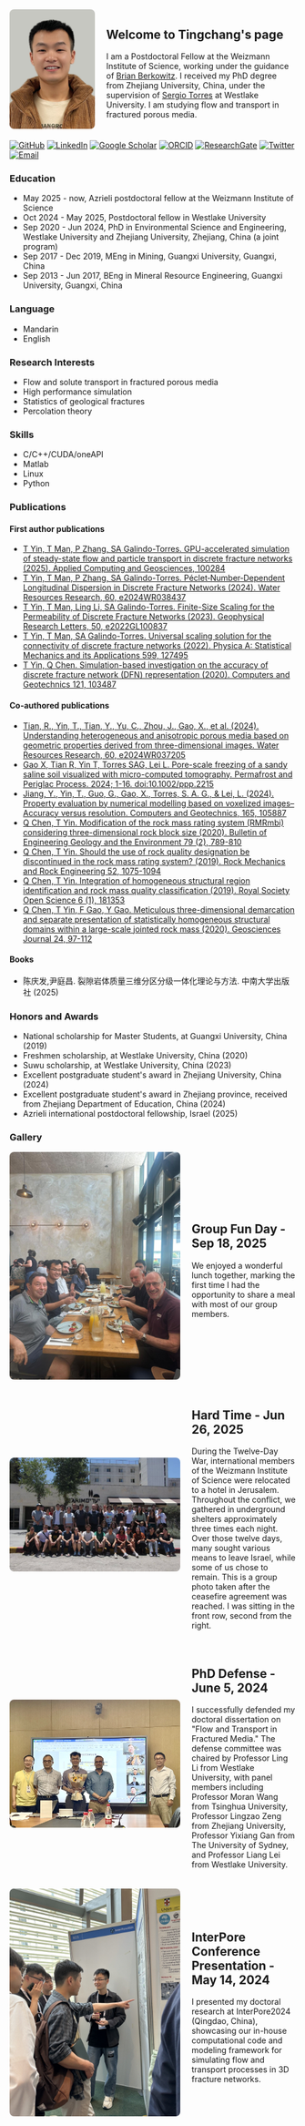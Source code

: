 <div style="display: flex; align-items: center; gap: 20px; margin-bottom: 20px;">
  <img width="150" src="images/MyPhoto.jpeg" style="border-radius: 8px;">
  <div>
    <h2>Welcome to Tingchang's page</h2>
    <p>I am a Postdoctoral Fellow at the Weizmann Institute of Science, working under the guidance of <a href="https://www.weizmann.ac.il/EPS/Brian/">Brian Berkowitz</a>. I received my PhD degree from Zhejiang University, China, under the supervision of <a href="https://m3.westlake.edu.cn/">Sergio Torres</a> at Westlake University. I am studying flow and transport in fractured porous media.</p>
  </div>
</div>

[![GitHub](https://img.shields.io/badge/GitHub-181717?logo=github&logoColor=white)](https://github.com/TingchangYin) [![LinkedIn](https://img.shields.io/badge/LinkedIn-0077B5?logo=linkedin&logoColor=white)](https://www.linkedin.com/in/tingchang-yin-8b548a142/) [![Google Scholar](https://img.shields.io/badge/Google_Scholar-4285F4?logo=google-scholar&logoColor=white)](https://scholar.google.com/citations?hl=en&user=VXuT0X4AAAAJ&view_op=list_works&sortby=pubdate) [![ORCID](https://img.shields.io/badge/ORCID-A6CE39?logo=orcid&logoColor=white)](https://orcid.org/my-orcid?orcid=0000-0002-3079-7976) [![ResearchGate](https://img.shields.io/badge/ResearchGate-00CCBB?logo=researchgate&logoColor=white)](https://www.researchgate.net/profile/Tingchang-Yin?ev=hdr_xprf) [![Twitter](https://img.shields.io/badge/Twitter-1DA1F2?logo=twitter&logoColor=white)](https://twitter.com/tingchangyin) [![Email](https://img.shields.io/badge/Email-8B89CC?logo=gmail&logoColor=white)](mailto:yintingchang@foxmail.com)

### Education
- May 2025 - now, Azrieli postdoctoral fellow at the Weizmann Institute of Science
- Oct 2024 - May 2025, Postdoctoral fellow in Westlake University
- Sep 2020 - Jun 2024, PhD in Environmental Science and Engineering, Westlake University and Zhejiang University, Zhejiang, China (a joint program)
- Sep 2017 - Dec 2019, MEng in Mining, Guangxi University, Guangxi, China
- Sep 2013 - Jun 2017, BEng in Mineral Resource Engineering, Guangxi University, Guangxi, China

### Language
- Mandarin
- English

### Research Interests
- Flow and solute transport in fractured porous media
- High performance simulation
- Statistics of geological fractures
- Percolation theory
  
### Skills
- C/C++/CUDA/oneAPI
- Matlab
- Linux
- Python
  
### Publications

#### First author publications
- [T Yin, T Man, P Zhang, SA Galindo-Torres. GPU-accelerated simulation of steady-state flow and particle transport in discrete fracture networks (2025). Applied Computing and Geosciences, 100284](https://www.sciencedirect.com/science/article/pii/S2590197425000667)
- [T Yin, T Man, P Zhang, SA Galindo-Torres. Péclet‐Number‐Dependent Longitudinal Dispersion in Discrete Fracture Networks (2024). Water Resources Research, 60, e2024WR038437](https://doi.org/10.1029/2024WR038437)
- [T Yin, T Man, Ling Li, SA Galindo-Torres. Finite-Size Scaling for the Permeability of Discrete Fracture Networks (2023). Geophysical Research Letters, 50, e2022GL100837](https://agupubs.onlinelibrary.wiley.com/doi/10.1029/2022GL100837)
- [T Yin, T Man, SA Galindo-Torres. Universal scaling solution for the connectivity of discrete fracture networks (2022). Physica A: Statistical Mechanics and its Applications 599, 127495](https://www.sciencedirect.com/science/article/abs/pii/S0378437122003557)
- [T Yin, Q Chen. Simulation-based investigation on the accuracy of discrete fracture network (DFN) representation (2020). Computers and Geotechnics 121, 103487](https://www.sciencedirect.com/science/article/abs/pii/S0266352X20300501)

#### Co-authored publications
- [Tian, R., Yin, T., Tian, Y., Yu, C., Zhou, J., Gao, X., et al. (2024). Understanding heterogeneous and anisotropic porous media based on geometric properties derived from three-dimensional images. Water Resources Research, 60, e2024WR037205](https://doi.org/10.1029/2024WR037205)
- [Gao X, Tian R, Yin T, Torres SAG, Lei L. Pore-scale freezing of a sandy saline soil visualized with micro-computed tomography. Permafrost and Periglac Process. 2024; 1-16. doi:10.1002/ppp.2215](https://onlinelibrary.wiley.com/doi/10.1002/ppp.2215)
- [Jiang, Y., Yin, T., Guo, G., Gao, X., Torres, S. A. G., & Lei, L. (2024). Property evaluation by numerical modelling based on voxelized images–Accuracy versus resolution. Computers and Geotechnics, 165, 105887](https://www.sciencedirect.com/science/article/pii/S0266352X23006444)
- [Q Chen, T Yin. Modification of the rock mass rating system (RMRmbi) considering three-dimensional rock block size (2020). Bulletin of Engineering Geology and the Environment 79 (2), 789-810](https://link.springer.com/article/10.1007/s10064-019-01596-x)
- [Q Chen, T Yin. Should the use of rock quality designation be discontinued in the rock mass rating system? (2019). Rock Mechanics and Rock Engineering 52, 1075-1094](https://link.springer.com/article/10.1007/s00603-018-1607-x)
- [Q Chen, T Yin. Integration of homogeneous structural region identification and rock mass quality classification (2019). Royal Society Open Science 6 (1), 181353](https://royalsocietypublishing.org/doi/full/10.1098/rsos.181353)
- [Q Chen, T Yin, F Gao, Y Gao. Meticulous three-dimensional demarcation and separate presentation of statistically homogeneous structural domains within a large-scale jointed rock mass (2020). Geosciences Journal 24, 97-112](https://link.springer.com/article/10.1007/s12303-019-0007-x)

#### Books

- 陈庆发,尹庭昌. 裂隙岩体质量三维分区分级一体化理论与方法. 中南大学出版社 (2025)

### Honors and Awards
- National scholarship for Master Students, at Guangxi University, China (2019)
- Freshmen scholarship, at Westlake University, China (2020)
- Suwu scholarship, at Westlake University, China (2023)
- Excellent postgraduate student's award in Zhejiang University, China (2024)
- Excellent postgraduate student's award in Zhejiang province, received from Zhejiang Department of Education, China (2024)
- Azrieli international postdoctoral fellowship, Israel (2025)

### Gallery

<div style="display: flex; align-items: center; gap: 20px; margin-bottom: 20px;">
  <img width="300" src="images/GroupFunDay_0918_2025.jpg" style="border-radius: 8px;">
  <div>
    <h2>Group Fun Day - Sep 18, 2025</h2>
    <p>We enjoyed a wonderful lunch together, marking the first time I had the opportunity to share a meal with most of our group members.</p>
  </div>
</div>

<div style="display: flex; align-items: center; gap: 20px; margin-bottom: 20px;">
  <img width="300" src="images/12DaysWarWithIran_0625_2025.jpeg" style="border-radius: 8px;">
  <div>
    <h2>Hard Time - Jun 26, 2025</h2>
    <p>During the Twelve-Day War, international members of the Weizmann Institute of Science were relocated to a hotel in Jerusalem. Throughout the conflict, we gathered in underground shelters approximately three times each night. Over those twelve days, many sought various means to leave Israel, while some of us chose to remain. This is a group photo taken after the ceasefire agreement was reached. I was sitting in the front row, second from the right.</p>
  </div>
</div>

<div style="display: flex; align-items: center; gap: 20px; margin-bottom: 20px;">
  <img width="300" src="images/PhD_defence_06052024.jpeg" style="border-radius: 8px;">
  <div>
    <h2>PhD Defense - June 5, 2024</h2>
    <p>I successfully defended my doctoral dissertation on "Flow and Transport in Fractured Media." The defense committee was chaired by Professor Ling Li from Westlake University, with panel members including Professor Moran Wang from Tsinghua University, Professor Lingzao Zeng from Zhejiang University, Professor Yixiang Gan from The University of Sydney, and Professor Liang Lei from Westlake University.</p>
  </div>
</div>

<div style="display: flex; align-items: center; gap: 20px; margin-bottom: 20px;">
  <img width="300" src="images/InterporePosterPresentation_05172024.jpeg" style="border-radius: 8px;">
  <div>
    <h2>InterPore Conference Presentation - May 14, 2024</h2>
    <p>I presented my doctoral research at InterPore2024 (Qingdao, China), showcasing our in-house computational code and modeling framework for simulating flow and transport processes in 3D fracture networks.</p>
  </div>
</div>